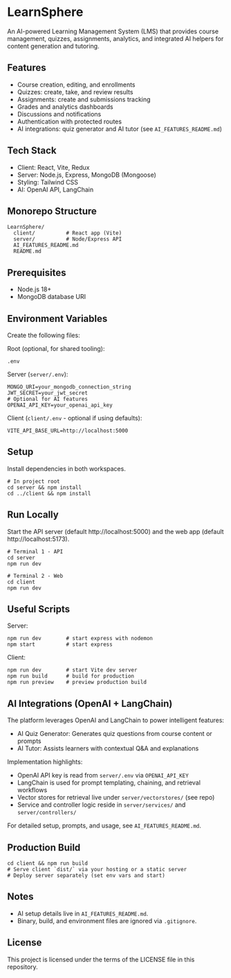 # LearnSphere

An AI-powered Learning Management System (LMS) that provides course management, quizzes, assignments, analytics, and integrated AI helpers for content generation and tutoring.

## Features
- Course creation, editing, and enrollments
- Quizzes: create, take, and review results
- Assignments: create and submissions tracking
- Grades and analytics dashboards
- Discussions and notifications
- Authentication with protected routes
- AI integrations: quiz generator and AI tutor (see `AI_FEATURES_README.md`)

## Tech Stack
- Client: React, Vite, Redux
- Server: Node.js, Express, MongoDB (Mongoose)
- Styling: Tailwind CSS
- AI: OpenAI API, LangChain

## Monorepo Structure
```
LearnSphere/
  client/          # React app (Vite)
  server/          # Node/Express API
  AI_FEATURES_README.md
  README.md
```

## Prerequisites
- Node.js 18+
- MongoDB database URI

## Environment Variables
Create the following files:

Root (optional, for shared tooling):
```
.env
```

Server (`server/.env`):
```
MONGO_URI=your_mongodb_connection_string
JWT_SECRET=your_jwt_secret
# Optional for AI features
OPENAI_API_KEY=your_openai_api_key
```

Client (`client/.env` - optional if using defaults):
```
VITE_API_BASE_URL=http://localhost:5000
```

## Setup
Install dependencies in both workspaces.

```
# In project root
cd server && npm install
cd ../client && npm install
```

## Run Locally
Start the API server (default http://localhost:5000) and the web app (default http://localhost:5173).

```
# Terminal 1 - API
cd server
npm run dev

# Terminal 2 - Web
cd client
npm run dev
```

## Useful Scripts
Server:
```
npm run dev        # start express with nodemon
npm start          # start express
```

Client:
```
npm run dev        # start Vite dev server
npm run build      # build for production
npm run preview    # preview production build
```

## AI Integrations (OpenAI + LangChain)
The platform leverages OpenAI and LangChain to power intelligent features:

- AI Quiz Generator: Generates quiz questions from course content or prompts
- AI Tutor: Assists learners with contextual Q&A and explanations

Implementation highlights:
- OpenAI API key is read from `server/.env` via `OPENAI_API_KEY`
- LangChain is used for prompt templating, chaining, and retrieval workflows
- Vector stores for retrieval live under `server/vectorstores/` (see repo)
- Service and controller logic reside in `server/services/` and `server/controllers/`

For detailed setup, prompts, and usage, see `AI_FEATURES_README.md`.

## Production Build
```
cd client && npm run build
# Serve client `dist/` via your hosting or a static server
# Deploy server separately (set env vars and start)
```

## Notes
- AI setup details live in `AI_FEATURES_README.md`.
- Binary, build, and environment files are ignored via `.gitignore`.

## License
This project is licensed under the terms of the LICENSE file in this repository.
